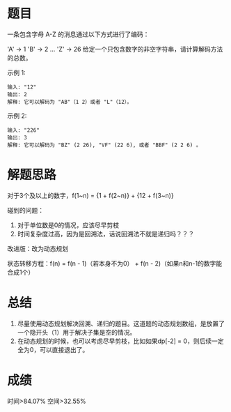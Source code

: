 # 题目
一条包含字母 A-Z 的消息通过以下方式进行了编码：

'A' -> 1
'B' -> 2
...
'Z' -> 26
给定一个只包含数字的非空字符串，请计算解码方法的总数。

示例 1:

    输入: "12"
    输出: 2
    解释: 它可以解码为 "AB"（1 2）或者 "L"（12）。
示例 2:

    输入: "226"
    输出: 3
    解释: 它可以解码为 "BZ" (2 26), "VF" (22 6), 或者 "BBF" (2 2 6) 。

# 解题思路
对于3个及以上的数字，f(1~n) = {1 + f(2~n)} + {12 + f(3~n)}

碰到的问题：
1. 对于单位数是0的情况，应该尽早剪枝
2. 时间复杂度过高，因为是回溯法，话说回溯法不就是递归吗？？？

改进版：改为动态规划

状态转移方程：f(n) = f(n - 1)（若本身不为0） + f(n - 2)（如果n和n-1的数字能合成1个）

# 总结
1. 尽量使用动态规划解决回溯、递归的题目。这道题的动态规划数组，是放置了一个隐开头（1）用于解决子集是空的情况。
2. 在动态规划的时候，也可以考虑尽早剪枝，比如如果dp[-2] = 0，则后续一定全为0，可以直接退出了。
# 成绩
时间>84.07%
空间>32.55%
